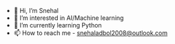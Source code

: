 - 👋 Hi, I’m Snehal
- 👀 I’m interested in AI/Machine learning 
- 🌱 I’m currently learning Python
- 📫 How to reach me - snehaladbol2008@outlook.com

<!---
Snehal0203/Snehal0203 is a ✨ special ✨ repository because its `README.md` (this file) appears on your GitHub profile.
You can click the Preview link to take a look at your changes.
--->
